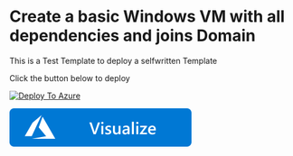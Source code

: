 # Create a basic Windows VM with all dependencies and joins Domain

This is a Test Template to deploy a selfwritten Template

Click the button below to deploy

[![Deploy To Azure](https://aka.ms/deploytoazurebutton)](https://portal.azure.com/#create/Microsoft.Template/uri/https%3A%2F%2Fraw.githubusercontent.com%2FBennzn%2FAzure%2Fmaster%2FARM%2FTest-Server%2FTest-Server.json)

[![Visualize](https://raw.githubusercontent.com/Azure/azure-quickstart-templates/master/1-CONTRIBUTION-GUIDE/images/visualizebutton.svg?sanitize=true)](https://portal.azure.com/#create/Microsoft.Template/uri/https%3A%2F%2Fraw.githubusercontent.com%2FBennzn%2FAzure%2Fmaster%2FARM%2FTest-Server%2FTest-Server.json)
